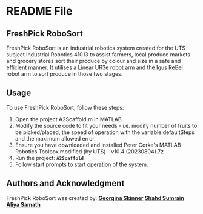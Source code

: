 # **README File**

## **FreshPick RoboSort**

FreshPick RoboSort is an industrial robotics system created for the UTS subject Industrial Robotics 41013 to assist farmers, local produce markets and grocery stores sort their produce by colour and size in a safe and efficient manner. It utilises a Linear UR3e robot arm and the Igus ReBel robot arm to sort produce in those two stages.

## **Usage**

To use FreshPick RoboSort, follow these steps:

1. Open the project A2Scaffold.m in MATLAB.
2. Modify the source code to fit your needs - i.e. modify number of fruits to be picked/placed, the speed of operation with the variable defaultSteps and the maximum allowed error.
4. Ensure you have downloaded and installed Peter Corke's MATLAB Robotics Toolbox modified (by UTS) - v10.4 (20230804).7z
3. Run the project: **`A2Scaffold`**
5. Follow start prompts to start operation of the system.


## **Authors and Acknowledgment**

FreshPick RoboSort was created by:
**[Georgina Skinner](https://github.com/jawgi)**
**[Shahd Sumrain](https://github.com/sumShahd)**
**[Aliya Samath](https://github.com/aliyasamath)**
